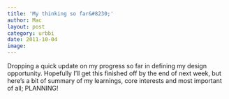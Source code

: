 ```yaml
---
title: 'My thinking so far&#8230;'
author: Mac
layout: post
category: urbbi
date: 2011-10-04
image: 
---
```


Dropping a quick update on my progress so far in defining my design opportunity. Hopefully I&#8217;ll get this finished off by the end of next week, but here&#8217;s a bit of summary of my learnings, core interests and most important of all; PLANNING!